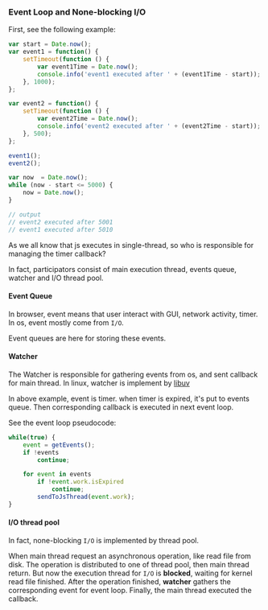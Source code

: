 ### Event Loop and None-blocking I/O

First, see the following example:

```js
var start = Date.now();
var event1 = function() {
    setTimeout(function () {
        var event1Time = Date.now();
        console.info('event1 executed after ' + (event1Time - start));  
    }, 1000);
};

var event2 = function() {
    setTimeout(function () {
        var event2Time = Date.now();
        console.info('event2 executed after ' + (event2Time - start)); 
    }, 500);
};

event1();
event2();

var now  = Date.now();
while (now - start <= 5000) {
    now = Date.now();
}

// output
// event2 executed after 5001                                                                  
// event1 executed after 5010 
``` 
As we all know that js executes in single-thread, so who is responsible for managing the timer callback?

In fact, participators consist of main execution thread, events queue, watcher and I/O thread pool.

#### Event Queue

In browser, event means that user interact with GUI, network activity, timer.
In os, event mostly come from `I/O`.

Event queues are here for storing these events.

#### Watcher 

The Watcher is responsible for gathering events from os, and sent callback for main thread.
In linux, watcher is implement by [libuv](https://nikhilm.github.io/uvbook/basics.html]) 

In above example, event is timer. when timer is expired, it's put to events queue.
Then corresponding callback is executed in next event loop. 

See the event loop pseudocode:

```js
while(true) {
    event = getEvents();
    if !events
        continue;

    for event in events
        if !event.work.isExpired
            continue;
        sendToJsThread(event.work);
}
```

#### I/O thread pool

In fact, none-blocking `I/O` is implemented by thread pool.

When main thread request an asynchronous operation, like read file from disk.
The operation is distributed to one of thread pool, then main thread return.
But now the execution thread for `I/O` is **blocked**, waiting for kernel read file finished.
After the operation finished, **watcher** gathers the corresponding event for event loop.
Finally, the main thread executed the callback.
